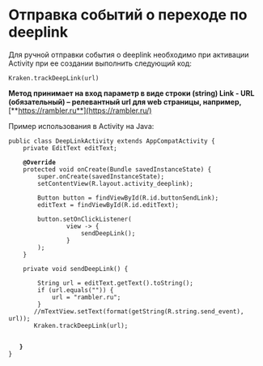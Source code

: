 # Отправка событий о переходе по deeplink

Для ручной отправки события о deeplink необходимо при активации Activity при ее создании выполнить следующий код:

`Kraken.trackDeepLink(url)`&#x20;

**Метод принимает на вход параметр в виде строки (string) Link - URL (обязательный) – релевантный url для web страницы, например,** [**https://rambler.ru**](https://rambler.ru/)

Пример использования в Activity на Java:

<pre><code>public class DeepLinkActivity extends AppCompatActivity {
    private EditText editText;

<strong>    @Override
</strong>    protected void onCreate(Bundle savedInstanceState) {
        super.onCreate(savedInstanceState);
        setContentView(R.layout.activity_deeplink);

        Button button = findViewById(R.id.buttonSendLink);
        editText = findViewById(R.id.editText);

        button.setOnClickListener(
                view -> {
                    sendDeepLink();
                }
        );
    }

    private void sendDeepLink() {

        String url = editText.getText().toString();
        if (url.equals("")) {
            url = "rambler.ru";
        }
       //mTextView.setText(format(getString(R.string.send_event), url));
       Kraken.trackDeepLink(url);


<strong>   }
</strong>}
</code></pre>
